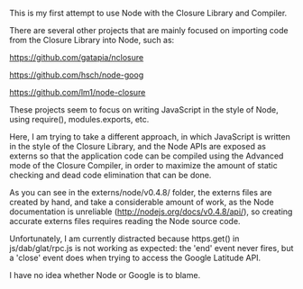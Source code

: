 This is my first attempt to use Node with the Closure Library and Compiler.

There are several other projects that are mainly focused on importing
code from the Closure Library into Node, such as:

https://github.com/gatapia/nclosure

https://github.com/hsch/node-goog

https://github.com/lm1/node-closure

These projects seem to focus on writing JavaScript in the style of Node,
using require(), modules.exports, etc.

Here, I am trying to take a different approach, in which JavaScript is
written in the style of the Closure Library, and the Node APIs are exposed
as externs so that the application code can be compiled using the
Advanced mode of the Closure Compiler, in order to maximize the amount of
static checking and dead code elimination that can be done.

As you can see in the externs/node/v0.4.8/ folder, the externs files are
created by hand, and take a considerable amount of work, as the Node
documentation is unreliable (http://nodejs.org/docs/v0.4.8/api/), so creating
accurate externs files requires reading the Node source code.

Unfortunately, I am currently distracted because https.get() in
js/dab/glat/rpc.js is not working as expected: the 'end' event never fires,
but a 'close' event does when trying to access the Google Latitude API.

I have no idea whether Node or Google is to blame.

